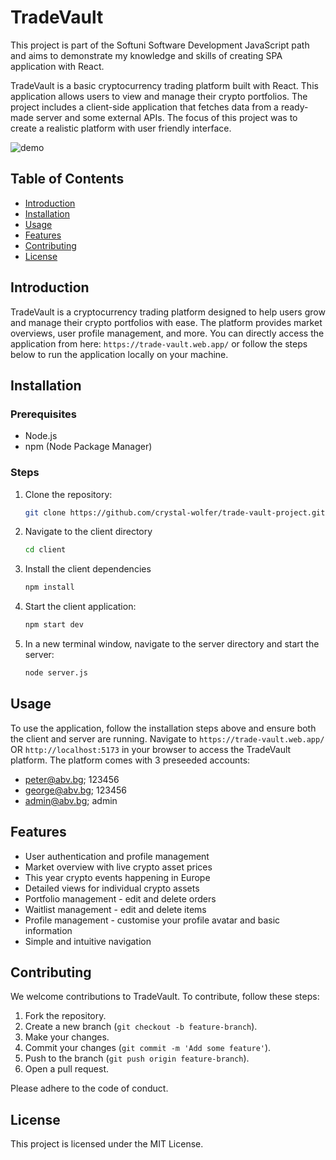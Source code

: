 # TradeVault

This project is part of the Softuni Software Development JavaScript path and aims to demonstrate my knowledge and skills of creating SPA application with React.

TradeVault is a basic cryptocurrency trading platform built with React. This application allows users to view and manage their crypto portfolios. The project includes a client-side application that fetches data from a ready-made server and some external APIs. The focus of this project was to create a realistic platform with user friendly interface.

![demo](./TradeVaultDemo.gif)

## Table of Contents
- [Introduction](#introduction)
- [Installation](#installation)
- [Usage](#usage)
- [Features](#features)
- [Contributing](#contributing)
- [License](#license)

## Introduction

TradeVault is a cryptocurrency trading platform designed to help users grow and manage their crypto portfolios with ease. The platform provides market overviews, user profile management, and more. You can directly access the application from here: `https://trade-vault.web.app/` or follow the steps below to run the application locally on your machine.

## Installation

### Prerequisites
- Node.js
- npm (Node Package Manager) 

### Steps
1. Clone the repository:
    ```bash
    git clone https://github.com/crystal-wolfer/trade-vault-project.git
    ```

2. Navigate to the client directory
    ```bash
    cd client
    ```

3. Install the client dependencies
    ```bash
    npm install
    ```

4. Start the client application:
    ```bash
    npm start dev
    ```

5. In a new terminal window, navigate to the server directory and start the server:
    ```bash
    node server.js
    ```

## Usage

To use the application, follow the installation steps above and ensure both the client and server are running. Navigate to `https://trade-vault.web.app/` OR `http://localhost:5173` in your browser to access the TradeVault platform. The platform comes with 3 preseeded accounts:
- peter@abv.bg; 123456
- george@abv.bg; 123456
- admin@abv.bg; admin

## Features

- User authentication and profile management
- Market overview with live crypto asset prices
- This year crypto events happening in Europe
- Detailed views for individual crypto assets
- Portfolio management - edit and delete orders
- Waitlist management - edit and delete items
- Profile management - customise your profile avatar and basic information
- Simple and intuitive navigation

## Contributing

We welcome contributions to TradeVault. To contribute, follow these steps:

1. Fork the repository.
2. Create a new branch (`git checkout -b feature-branch`).
3. Make your changes.
4. Commit your changes (`git commit -m 'Add some feature'`).
5. Push to the branch (`git push origin feature-branch`).
6. Open a pull request.

Please adhere to the code of conduct.

## License

This project is licensed under the MIT License.

